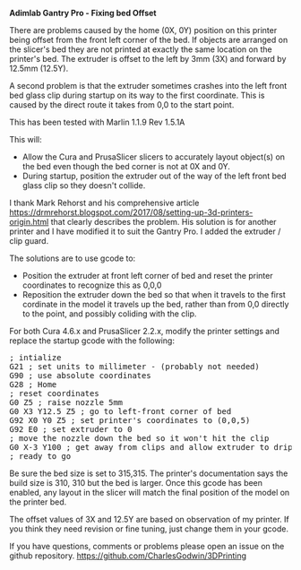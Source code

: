__Adimlab Gantry Pro - Fixing bed Offset__

There are problems caused by the home (0X, 0Y) position on this printer being offset from the front left corner of the bed. If objects are arranged on the slicer's bed they are not printed at exactly the same location on the printer's bed. The extruder is offset to the left by 3mm (3X) and forward by 12.5mm (12.5Y).

A second problem is that the extruder sometimes crashes into the left front bed glass clip during startup on its way to the first coordinate. This is caused by the direct route it takes from 0,0 to the start point.

This has been tested with Marlin 1.1.9 Rev 1.5.1A

This will:
- Allow the Cura and PrusaSlicer slicers to accurately layout object(s) on the bed even though the bed corner is not at 0X and 0Y.
- During startup, position the extruder out of the way of the left front bed glass clip so they doesn't collide.

I thank Mark Rehorst and his comprehensive article https://drmrehorst.blogspot.com/2017/08/setting-up-3d-printers-origin.html that clearly describes the problem. His solution is for another printer and I have modified it to suit the Gantry Pro. I added the extruder / clip guard.

The solutions are to use gcode to:
- Position the extruder at front left corner of bed and reset the printer coordinates to recognize this as 0,0,0
- Reposition the extruder down the bed so that when it travels to the first cordinate in the model it travels up the bed, rather than from 0,0 directly to the point, and possibly coliding with the clip.

For both Cura 4.6.x and PrusaSlicer 2.2.x, modify the printer settings and replace the startup gcode with the following:  
<pre>
; intialize
G21 ; set units to millimeter - (probably not needed)
G90 ; use absolute coordinates
G28 ; Home
; reset coordinates
G0 Z5 ; raise nozzle 5mm
G0 X3 Y12.5 Z5 ; go to left-front corner of bed
G92 X0 Y0 Z5 ; set printer's coordinates to (0,0,5)
G92 E0 ; set extruder to 0
; move the nozzle down the bed so it won't hit the clip
G0 X-3 Y100 ; get away from clips and allow extruder to drip off the bed
; ready to go
</pre>

Be sure the bed size is set to 315,315. The printer's documentation says the build size is 310, 310 but the bed is larger. Once this gcode has been enabled, any layout in the slicer will match the final position of the model on the printer bed.

The offset values of 3X and 12.5Y are based on observation of my printer. If you think they need revision or fine tuning, just change them in your gcode.

If you have questions, comments or problems please open an issue on the github repository. https://github.com/CharlesGodwin/3DPrinting

